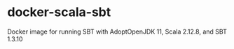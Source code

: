 # docker-scala-sbt

Docker image for running SBT with AdoptOpenJDK 11, Scala 2.12.8, and SBT 1.3.10

